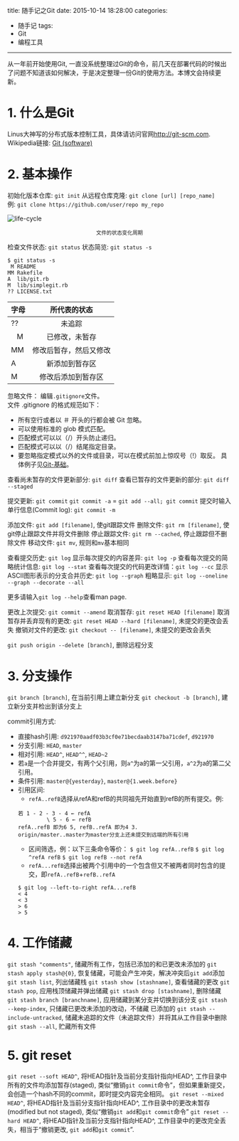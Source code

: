 title: 随手记之Git
date: 2015-10-14 18:28:00
categories:
- 随手记
tags:
- Git
- 编程工具

---

从一年前开始使用Git, 一直没系统整理过Git的命令，前几天在部署代码的时候出了问题不知道该如何解决，于是决定整理一份Git的使用方法。本博文会持续更新。

<!-- more -->

# 1. 什么是Git
Linus大神写的分布式版本控制工具，具体请访问官网<http://git-scm.com>.
Wikipedia链接: [Git (software)](https://en.wikipedia.org/wiki/Git_(software))

# 2. 基本操作

初始化版本仓库: `git init`
从远程仓库克隆: `git clone [url] [repo_name]`  
例: `git clone https://github.com/user/repo my_repo`


![life-cycle](/pics/lifecycle.png)
<center><small>文件的状态变化周期</small></center>

检查文件状态: `git status`
状态简览: `git status -s`
```lll
$ git status -s
 M README
MM Rakefile
A  lib/git.rb
M  lib/simplegit.rb
?? LICENSE.txt
```
| 字母 | 所代表的状态 |
| :- | :-: |
| ?? | 未追踪 |
| &nbsp;&nbsp;&nbsp;M | 已修改，未暂存 |
| MM | 修改后暂存，然后又修改 |
| A | 新添加到暂存区 |
| M | 修改后添加到暂存区 |

忽略文件： 编辑`.gitignore`文件。  
文件 .gitignore 的格式规范如下：
* 所有空行或者以 ＃ 开头的行都会被 Git 忽略。
* 可以使用标准的 glob 模式匹配。
* 匹配模式可以以（/）开头防止递归。
* 匹配模式可以以（/）结尾指定目录。
* 要忽略指定模式以外的文件或目录，可以在模式前加上惊叹号（!）取反。
具体例子见[Git-基础](http://git-scm.com/book/zh/v2/Git-%E5%9F%BA%E7%A1%80-%E8%AE%B0%E5%BD%95%E6%AF%8F%E6%AC%A1%E6%9B%B4%E6%96%B0%E5%88%B0%E4%BB%93%E5%BA%93)。

查看尚未暂存的文件更新部分: `git diff`
查看已暂存的文件更新的部分: `git diff --staged`

提交更新: `git commit`
`git commit -a` = `git add --all; git commit`
提交时输入单行信息(Commit log): `git commit -m`


添加文件: `git add [filename]`, 使git跟踪文件
删除文件: `git rm [filename]`, 使git停止跟踪文件并将文件删除
停止跟踪文件: `git rm --cached`, 停止跟踪但不删除文件
移动文件: `git mv`, 规则和`mv`基本相同

查看提交历史: `git log`
显示每次提交的内容差异: `git log -p`
查看每次提交的简略统计信息: `git log --stat`
查看每次提交的代码更改详情：`git log --cc`
显示ASCII图形表示的分支合并历史: `git log --graph`
粗略显示: `git log --oneline --graph --decorate --all`

更多请输入`git log --help`查看man page.

更改上次提交: `git commit --amend`
取消暂存: `git reset HEAD [filename]`
取消暂存并丢弃现有的更改: `git reset HEAD --hard [filename]`, 未提交的更改会丢失
撤销对文件的更改: `git checkout -- [filename]`, 未提交的更改会丢失

`git push origin --delete [branch]`, 删除远程分支

# 3. 分支操作

`git branch [branch]`, 在当前引用上建立新分支
`git checkout -b [branch]`, 建立新分支并检出到该分支上

commit引用方式:  
* 直接hash引用: `d921970aadf03b3cf0e71becdaab3147ba71cdef`, `d921970`
* 分支引用: `HEAD`, `master`
* 相对引用: `HEAD^`, `HEAD^^`, `HEAD~2`
* 若`a`是一个合并提交，有两个父引用，则`a^`为a的第一父引用，`a^2`为a的第二父引用。
* 条件引用: `master@{yesterday}`, `master@{1.week.before}`
* 引用区间: 
    * `refA..refB`选择从refA和refB的共同祖先开始直到refB的所有提交。例:  
    ```
    若 1 - 2 - 3 - 4 ← refA
             \ 5 - 6 ← refB
    refA..refB 即为6 5, refB..refA 即为4 3.
    origin/master..master为master分支上还未提交到远端的所有引用
    ```
    * 区间筛选，例：以下三条命令等价：
        `$ git log refA..refB`
        `$ git log ^refA refB`
        `$ git log refB --not refA `
    * `refA...refB`选择出被两个引用中的一个包含但又不被两者同时包含的提交，即`refA..refB`+`refB..refA`
    ```
    $ git log --left-to-right refA...refB
    < 4
    < 3
    > 6
    > 5
    ```

# 4. 工作储藏
`git stash "comments"`, 储藏所有工作，包括已添加的和已更改未添加的
`git stash apply stash@{0}`, 恢复储藏，可能会产生冲突，解决冲突后`git add`添加
`git stash list`, 列出储藏栈
`git stash show [stashname]`, 查看储藏的更改
`git stash pop`, 应用栈顶储藏并弹出储藏
`git stash drop [stashname]`, 删除储藏
`git stash branch [branchname]`, 应用储藏到某分支并切换到该分支
`git stash --keep-index`, 只储藏已更改未添加的改动，不储藏 已添加的
`git stash --include-untracked`, 储藏未追踪的文件（未追踪文件）并将其从工作目录中删除
`git stash --all`, 贮藏所有文件


# 5. git reset
`git reset --soft HEAD^`, 将HEAD指针及当前分支指针指向HEAD^, 工作目录中所有的文件均添加暂存(staged), 类似“撤销`git commit`命令”，但如果重新提交，会创造一个hash不同的commit，即时提交内容完全相同。
`git reset --mixed HEAD^`, 将HEAD指针及当前分支指针指向HEAD^, 工作目录中的更改未暂存(modified but not staged), 类似“撤销`git add`和`git commit`命令”
`git reset --hard HEAD^`, 将HEAD指针及当前分支指针指向HEAD^, 工作目录中的更改完全丢失，相当于“撤销更改, `git add`和`git commit`”.
